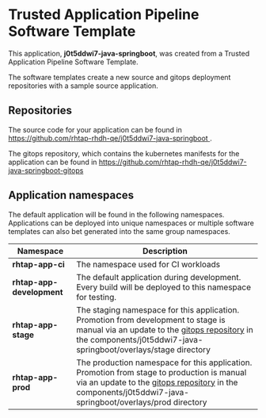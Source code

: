 # Trusted Application Pipeline Software Template

This application, **j0t5ddwi7-java-springboot**, was created from a Trusted Application Pipeline Software Template.

The software templates create a new source and gitops deployment repositories with a sample source application. 

## Repositories

The source code for your application can be found in [https://github.com/rhtap-rhdh-qe/j0t5ddwi7-java-springboot ](https://github.com/rhtap-rhdh-qe/j0t5ddwi7-java-springboot ).
 
The gitops repository, which contains the kubernetes manifests for the application can be found in 
[https://github.com/rhtap-rhdh-qe/j0t5ddwi7-java-springboot-gitops ](https://github.com/rhtap-rhdh-qe/j0t5ddwi7-java-springboot-gitops ) 

## Application namespaces 

The default application will be found in the following namespaces. Applications can be deployed into unique namespaces or multiple software templates can also bet generated into the same group namespaces.  

|  Namespace   |  Description   |  
| -------- | -------- |
| **rhtap-app-ci** | The namespace used for CI workloads |
| **rhtap-app-development** | The default application during development. Every build will be deployed to this namespace for testing. |
| **rhtap-app-stage** | The staging namespace for this application. Promotion from development to stage is manual via an update to the [gitops repository](https://github.com/rhtap-rhdh-qe/j0t5ddwi7-java-springboot-gitops ) in the components/j0t5ddwi7-java-springboot/overlays/stage directory |
| **rhtap-app-prod** | The production namespace for this application. Promotion from stage to production is manual via an update to the [gitops repository](https://github.com/rhtap-rhdh-qe/j0t5ddwi7-java-springboot-gitops ) in the components/j0t5ddwi7-java-springboot/overlays/prod directory |